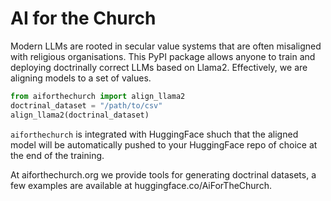 # AI for the Church
Modern LLMs are rooted in secular value systems that are often misaligned with religious organisations. This PyPI package allows anyone to train and deploying doctrinally correct LLMs based on Llama2. Effectively, we are aligning models to a set of values.

```python
from aiforthechurch import align_llama2
doctrinal_dataset = "/path/to/csv"
align_llama2(doctrinal_dataset)
```

`aiforthechurch` is integrated with HuggingFace shuch that the aligned model will be automatically pushed to your HuggingFace repo of choice at the end of the training.

At aiforthechurch.org we provide tools for generating doctrinal datasets, a few examples are available at huggingface.co/AiForTheChurch.
